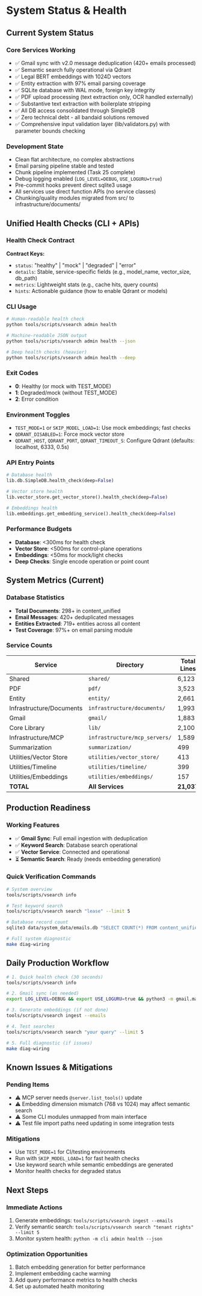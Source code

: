 # System Status & Health

## Current System Status

### Core Services Working
- ✅ Gmail sync with v2.0 message deduplication (420+ emails processed)
- ✅ Semantic search fully operational via Qdrant
- ✅ Legal BERT embeddings with 1024D vectors
- ✅ Entity extraction with 97% email parsing coverage
- ✅ SQLite database with WAL mode, foreign key integrity
- ✅ PDF upload processing (text extraction only, OCR handled externally)
- ✅ Substantive text extraction with boilerplate stripping
- ✅ All DB access consolidated through SimpleDB
- ✅ Zero technical debt - all bandaid solutions removed
- ✅ Comprehensive input validation layer (lib/validators.py) with parameter bounds checking

### Development State
- Clean flat architecture, no complex abstractions
- Email parsing pipeline stable and tested
- Chunk pipeline implemented (Task 25 complete)
- Debug logging enabled (`LOG_LEVEL=DEBUG`, `USE_LOGURU=true`)
- Pre-commit hooks prevent direct sqlite3 usage
- All services use direct function APIs (no service classes)
- Chunking/quality modules migrated from src/ to infrastructure/documents/

## Unified Health Checks (CLI + APIs)

### Health Check Contract
**Contract Keys:**
- `status`: "healthy" | "mock" | "degraded" | "error"
- `details`: Stable, service-specific fields (e.g., model_name, vector_size, db_path)
- `metrics`: Lightweight stats (e.g., cache hits, query counts)
- `hints`: Actionable guidance (how to enable Qdrant or models)

### CLI Usage
```bash
# Human-readable health check
python tools/scripts/vsearch admin health

# Machine-readable JSON output
python tools/scripts/vsearch admin health --json

# Deep health checks (heavier)
python tools/scripts/vsearch admin health --deep
```

### Exit Codes
- **0**: Healthy (or mock with TEST_MODE)
- **1**: Degraded/mock (without TEST_MODE)
- **2**: Error condition

### Environment Toggles
- `TEST_MODE=1` or `SKIP_MODEL_LOAD=1`: Use mock embeddings; fast checks
- `QDRANT_DISABLED=1`: Force mock vector store
- `QDRANT_HOST`, `QDRANT_PORT`, `QDRANT_TIMEOUT_S`: Configure Qdrant (defaults: localhost, 6333, 0.5s)

### API Entry Points
```python
# Database health
lib.db.SimpleDB.health_check(deep=False)

# Vector store health
lib.vector_store.get_vector_store().health_check(deep=False)

# Embeddings health
lib.embeddings.get_embedding_service().health_check(deep=False)
```

### Performance Budgets
- **Database**: <300ms for health check
- **Vector Store**: <500ms for control-plane operations
- **Embeddings**: <50ms for mock/light checks
- **Deep Checks**: Single encode operation or point count

## System Metrics (Current)

### Database Statistics
- **Total Documents**: 298+ in content_unified
- **Email Messages**: 420+ deduplicated messages
- **Entities Extracted**: 719+ entities across all content
- **Test Coverage**: 97%+ on email parsing module

### Service Counts
| Service | Directory | Total Lines | Code Lines |
|---------|-----------|-------------|------------|
| Shared | `shared/` | 6,123 | 4,592 |
| PDF | `pdf/` | 3,523 | 2,642 |
| Entity | `entity/` | 2,661 | 1,995 |
| Infrastructure/Documents | `infrastructure/documents/` | 1,993 | 1,494 |
| Gmail | `gmail/` | 1,883 | 1,412 |
| Core Library | `lib/` | 2,100 | 1,575 |
| Infrastructure/MCP | `infrastructure/mcp_servers/` | 1,589 | 1,191 |
| Summarization | `summarization/` | 499 | 374 |
| Utilities/Vector Store | `utilities/vector_store/` | 413 | 309 |
| Utilities/Timeline | `utilities/timeline/` | 399 | 299 |
| Utilities/Embeddings | `utilities/embeddings/` | 157 | 117 |
| **TOTAL** | **All Services** | **21,037** | **15,772** |

## Production Readiness

### Working Features
- ✅ **Gmail Sync**: Full email ingestion with deduplication
- ✅ **Keyword Search**: Database search operational
- ✅ **Vector Service**: Connected and operational
- ⏳ **Semantic Search**: Ready (needs embedding generation)

### Quick Verification Commands
```bash
# System overview
tools/scripts/vsearch info

# Test keyword search
tools/scripts/vsearch search "lease" --limit 5

# Database record count
sqlite3 data/system_data/emails.db "SELECT COUNT(*) FROM content_unified;"

# Full system diagnostic
make diag-wiring
```

## Daily Production Workflow

```bash
# 1. Quick health check (30 seconds)
tools/scripts/vsearch info

# 2. Gmail sync (as needed)
export LOG_LEVEL=DEBUG && export USE_LOGURU=true && python3 -m gmail.main

# 3. Generate embeddings (if not done)
tools/scripts/vsearch ingest --emails

# 4. Test searches
tools/scripts/vsearch search "your query" --limit 5

# 5. Full diagnostic (if issues)
make diag-wiring
```

## Known Issues & Mitigations

### Pending Items
- ⚠️ MCP server needs `@server.list_tools()` update
- ⚠️ Embedding dimension mismatch (768 vs 1024) may affect semantic search
- ⚠️ Some CLI modules unmapped from main interface
- ⚠️ Test file import paths need updating in some integration tests

### Mitigations
- Use `TEST_MODE=1` for CI/testing environments
- Run with `SKIP_MODEL_LOAD=1` for fast health checks
- Use keyword search while semantic embeddings are generated
- Monitor health checks for degraded status

## Next Steps

### Immediate Actions
1. Generate embeddings: `tools/scripts/vsearch ingest --emails`
2. Verify semantic search: `tools/scripts/vsearch search "tenant rights" --limit 5`
3. Monitor system health: `python -m cli admin health --json`

### Optimization Opportunities
1. Batch embedding generation for better performance
2. Implement embedding cache warming
3. Add query performance metrics to health checks
4. Set up automated health monitoring
